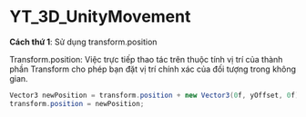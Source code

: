 # YT_3D_UnityMovement
**Cách thứ 1**: Sử dụng transform.position

Transform.position: Việc trực tiếp thao tác trên thuộc tính vị trí của thành phần Transform cho phép bạn đặt vị trí chính xác của đối tượng trong không gian.

```csharp
Vector3 newPosition = transform.position + new Vector3(0f, yOffset, 0f);
transform.position = newPosition;
```

